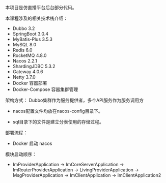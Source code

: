 本项目是仿直播平台后台部分代码。

本课程涉及的相关技术栈介绍：

- Dubbo 3.2
- SpringBoot 3.0.4
- MyBatis-Plus 3.5.3
- MySQL 8.0
- Redis 6.0
- RocketMQ 4.8.0
- Nacos 2.2.1
- ShardingJDBC 5.3.2
- Gateway 4.0.6
- Netty 3.7.0
- Docker 容器部署
- Docker-Compose 容器集群管理

架构方式：
Dubbo集群作为服务提供者，多个API服务作为服务调用方

- nacos配置文件均放在nacos-config目录下。

- sql目录下的文件是建立分表使用的存储过程。

部署流程：

- Docker 启动 nacos

模块启动顺序：

- ImProviderApplication -> ImCoreServerApplication -> ImRouterProviderApplication -> LivingProviderApplication ->
  MsgProviderApplication -> ImClientApplication -> ImClientApplication2